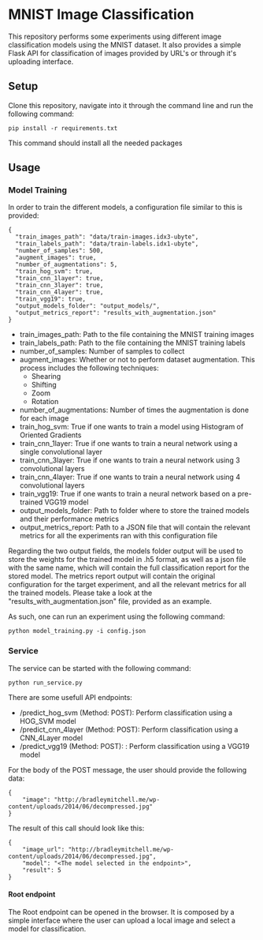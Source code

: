 # MNIST Image Classification

This repository performs some experiments using different image classification models using the MNIST dataset.
It also provides a simple Flask API for classification of images provided by URL's or through it's uploading interface.

## Setup
Clone this repository, navigate into it through the command line and run the following command:

```
pip install -r requirements.txt
```

This command should install all the needed packages

## Usage
### Model Training
In order to train the different models, a configuration file similar to this is provided:

````
{
  "train_images_path": "data/train-images.idx3-ubyte",
  "train_labels_path": "data/train-labels.idx1-ubyte",
  "number_of_samples": 500,
  "augment_images": true,
  "number_of_augmentations": 5,
  "train_hog_svm": true,
  "train_cnn_1layer": true,
  "train_cnn_3layer": true,
  "train_cnn_4layer": true,
  "train_vgg19": true,
  "output_models_folder": "output_models/",
  "output_metrics_report": "results_with_augmentation.json"
}
````

* train_images_path: Path to the file containing the MNIST training images
* train_labels_path: Path to the file containing the MNIST training labels
* number_of_samples: Number of samples to collect
* augment_images: Whether or not to perform dataset augmentation. This process includes the following techniques:
    * Shearing
    * Shifting
    * Zoom
    * Rotation
* number_of_augmentations: Number of times the augmentation is done for each image
* train_hog_svm: True if one wants to train a model using Histogram of Oriented Gradients
* train_cnn_1layer: True if one wants to train a neural network using a single convolutional layer
* train_cnn_3layer: True if one wants to train a neural network using 3 convolutional layers
* train_cnn_4layer: True if one wants to train a neural network using 4 convolutional layers
* train_vgg19: True if one wants to train a neural network based on a pre-trained VGG19 model
* output_models_folder: Path to folder where to store the trained models and their performance metrics
* output_metrics_report: Path to a JSON file that will contain the relevant metrics for all the experiments ran with this configuration file

Regarding the two output fields, the models folder output will be used to store the weights for the trained model in .h5 format, as well as
a json file with the same name, which will contain the full classification report for the stored model.
The metrics report output will contain the original configuration for the target experiment, and all the relevant metrics
for all the trained models. Please take a look at the "results_with_augmentation.json" file, provided as an example.

As such, one can run an experiment using the following command:

````
python model_training.py -i config.json
````

### Service

The service can be started with the following command:

````
python run_service.py
````

There are some usefull API endpoints:

* /predict_hog_svm (Method: POST): Perform classification using a HOG_SVM model
* /predict_cnn_4layer (Method: POST): Perform classification using a CNN_4Layer model
* /predict_vgg19 (Method: POST): : Perform classification using a VGG19 model

For the body of the POST message, the user should provide the following data:

````
{
    "image": "http://bradleymitchell.me/wp-content/uploads/2014/06/decompressed.jpg"
}
````

The result of this call should look like this:

````
{
    "image_url": "http://bradleymitchell.me/wp-content/uploads/2014/06/decompressed.jpg",
    "model": "<The model selected in the endpoint>",
    "result": 5
}
````

#### Root endpoint
The Root endpoint can be opened in the browser. It is composed by a simple interface where the user can upload a local image
and select a model for classification.